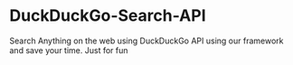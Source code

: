 # DuckDuckGo-Search-API
Search Anything on the web using DuckDuckGo API using our framework and save your time. Just for fun
